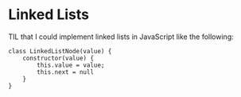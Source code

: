 # Linked Lists

TIL that I could implement linked lists in JavaScript like the following:

```
class LinkedListNode(value) {
    constructor(value) {
        this.value = value;
        this.next = null
    }
}
```
